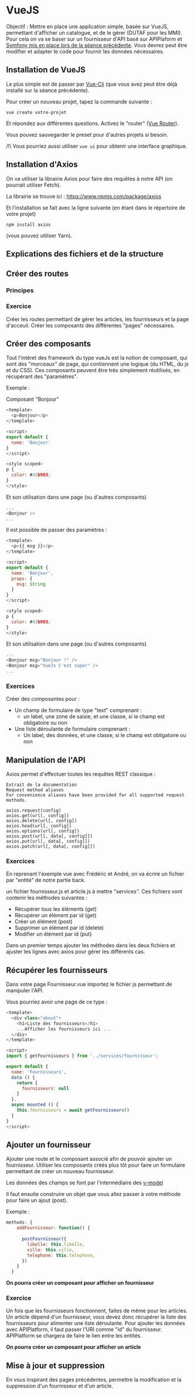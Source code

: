 # VueJS

Objectif : Mettre en place une application simple, basée sur VueJS, permettant d'afficher un catalogue, et de le gérer 
(DUTAF pour les MMI). Pour cela on va se baser sur un fournisseur d'API basé sur APIPlaform et 
[Symfony mis en place lors de la séance précédente](api.md). Vous devrez peut être modifier et adapter le code pour fournir les données nécessaires.

## Installation de VueJS

Le plus simple est de passer par [Vue-Cli](https://cli.vuejs.org/) (que vous avez peut être déjà installé sur la séance précédente).

Pour créer un nouveau projet, tapez la commande suivante :

```
vue create votre-projet
```

Et répondez aux différentes questions. Activez le "router" ([Vue Router](https://router.vuejs.org/)).

Vous pouvez sauvegarder le preset pour d'autres projets si besoin.

/!\ Vous pourriez aussi utiliser `vue ui` pour obtenir une interface graphique.

## Installation d'Axios

On va utiliser la librairie Axios pour faire des requêtes à notre API (on pourrait utiliser Fetch).

La librairie se trouve ici : https://www.npmjs.com/package/axios

Et l'installation se fait avec la ligne suivante (en étant dans le répertoire de votre projet)

```
npm install axios
```

(vous pouvez utiliser Yarn).

## Explications des fichiers et de la structure

## Créer des routes

### Principes

### Exercice

Créer les routes permettant de gérer les articles, les fournisseurs et la page d'acceuil. Créer les composants des différentes "pages" nécessaires.

## Créer des composants

Tout l'intéret des framework du type vueJs est la notion de composant, qui sont des "morceaux" de page, qui contiennent une logique (du HTML, du js et du CSS). 
Ces composants peuvent être très simplement réutilisés, en récupérant des "paramètres".

Exemple :

Composant "Bonjour"

```js
<template>
  <p>Bonjour</p>
</template>

<script>
export default {
  name: 'Bonjour'
}
</script>

<style scoped>
p {
  color: #42b983;
}
</style>
```

Et son utilisation dans une page (ou d'autres composants)

```js
...
<Bonjour />
...
```

Il est possible de passer des paramètres :

```js
<template>
  <p>{{ msg }}</p>
</template>

<script>
export default {
  name: 'Bonjour',
  props: {
    msg: String
  }
}
</script>

<style scoped>
p {
  color: #42b983;
}
</style>
```

Et son utilisation dans une page (ou d'autres composants)

```js
...
<Bonjour msg="Bonjour !" />
<Bonjour msg="VueJs C'est super" />
...
```

### Exercices

Créer des composantes pour :

* Un champ de formulaire de type "text" comprenant :
  * un label, une zone de saisie, et une classe, si le champ est obligatoire ou non
* Une liste déroulante de formulaire comprenant :
  * Un label, des données, et une classe, si le champ est obligatoire ou non

## Manipulation de l'API

Axios permet d'effectuer toutes les requêtes REST classique :
```
Extrait de la documentation
Request method aliases
For convenience aliases have been provided for all supported request methods.

axios.request(config)
axios.get(url[, config])
axios.delete(url[, config])
axios.head(url[, config])
axios.options(url[, config])
axios.post(url[, data[, config]])
axios.put(url[, data[, config]])
axios.patch(url[, data[, config]])
```

### Exercices

En reprenant l'exemple vue avec Frédéric et André, on va écrire un fichier par "entité" de notre partie back.

un fichier fournisseur.js et article.js à mettre "services".
Ces fichiers vont contenir les méthodes suivantes :
* Récupérer tous les éléments (get)
* Récupérer un élément par id (get)
* Créer un élément (post)
* Supprimer un élément par id (delete)
* Modifier un élément par id (put)

Dans un premier temps ajouter les méthodes dans les deux fichiers et ajuster les lignes avec axios pour gérer les différents cas.

## Récupérer les fournisseurs

Dans votre page Fournisseur.vue importez le fichier js permettant de manipuler l'API.

Vous pourriez avoir une page de ce type :

```js
<template>
  <div class="about">
    <h1>Liste des fournisseurs</h1>
    ...Afficher les fournisseurs ici ...
  </div>
</template>

<script>
import { getFournisseurs } from '../services/fournisseur';

export default {
  name: 'Fournisseurs',
  data () {
    return {
      fournisseurs: null
    }
  },
  async mounted () {
    this.fournisseurs = await getFournisseurs()
  }
}
</script>
```

## Ajouter un fournisseur

Ajouter une route et le composant associé afin de pouvoir ajouter un fournisseur.
Utiliser les composants créés plus tôt pour faire un formulaire permettant de créer un nouveau fournisseur.

Les données des champs se font par l'intermédiaire des [v-model](https://vuejs.org/v2/guide/forms.html)

Il faut ensuite construire un objet que vous allez passer à votre méthode pour faire un ajout (post).

Exemple :

```js
methods: {
    addFournisseur: function() {
      
      postFournisseur({
        libelle: this.libelle,
        ville: this.ville,
        telephone: this.telephone,
      })
    }
  }
```
**On pourra créer un composant pour afficher un fournisseur**

### Exercice

Un fois que les fournisseurs fonctionnent, faites de même pour les articles.
Un article dépend d'un fournisseur, vous devez donc récupérer la liste des fournisseurs pour alimenter une liste déroulante.
Pour ajouter les données avec APIPlatform, il faut passer l'URI comme "id" du fournisseur. APIPlatform se chargera de faire le lien entre les entités.

**On pourra créer un composant pour afficher un article**

## Mise à jour et suppression

En vous inspirant des pages précédentes, permettre la modification et la suppression d'un fournisseur et d'un article.
